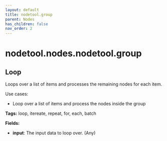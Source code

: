 ```yaml
---
layout: default
title: nodetool.group
parent: Nodes
has_children: false
nav_order: 2
---
```


# nodetool.nodes.nodetool.group

## Loop

Loops over a list of items and processes the remaining nodes for each item.

Use cases:
- Loop over a list of items and process the nodes inside the group

**Tags:** loop, itereate, repeat, for, each, batch

**Fields:**
- **input**: The input data to loop over. (Any)


